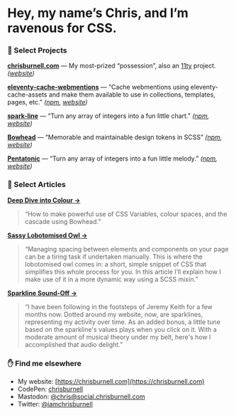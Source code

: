# Hey, my name’s Chris, and I’m ravenous for CSS.

### 📑 Select Projects

**[chrisburnell.com](https://github.com/chrisburnell/chrisburnell.com/)** — My most-prized “possession”, also an [11ty](https://github.com/11ty/eleventy) project. *([website](https://chrisburnell.com/))*

**[eleventy-cache-webmentions](https://github.com/chrisburnell/eleventy-cache-webmentions/)** — “Cache webmentions using eleventy-cache-assets and make them available to use in collections, templates, pages, etc.” *([npm](https://www.npmjs.com/package/@chrisburnell/eleventy-cache-webmentions), [website](https://chrisburnell.com/eleventy-cache-webmentions/))*

**[spark-line](https://github.com/chrisburnell/spark-line/)** — “Turn any array of integers into a fun little chart.” *([npm](https://www.npmjs.com/package/@chrisburnell/spark-line), [website](https://chrisburnell.com/spark-line/))*

**[Bowhead](https://github.com/chrisburnell/bowhead/)** — “Memorable and maintainable design tokens in SCSS” *([npm](https://www.npmjs.com/package/@chrisburnell/bowhead), [website](https://chrisburnell.com/bowhead/))*

**[Pentatonic](https://github.com/chrisburnell/pentatonic/)** — “Turn any array of integers into a fun little melody.” *([npm](https://www.npmjs.com/package/@chrisburnell/pentatonic), [website](https://chrisburnell.com/pentatonic/))*

### 📃 Select Articles

**[Deep Dive into Colour →](https://chrisburnell.com/article/deep-dive-into-colour/)**

> “How to make powerful use of CSS Variables, colour spaces, and the cascade using Bowhead.”

**[Sassy Lobotomised Owl →](https://chrisburnell.com/article/sassy-lobotomised-owl/)**

> “Managing spacing between elements and components on your page can be a tiring task if undertaken manually. This is where the lobotomised owl comes in: a short, simple snippet of CSS that simplifies this whole process for you. In this article I’ll explain how I make use of it in a more dynamic way using a SCSS mixin.”

**[Sparkline Sound-Off →](https://chrisburnell.com/article/sparkline-sound-off/)**

> “I have been following in the footsteps of Jeremy Keith for a few months now. Dotted around my website, now, are sparklines, representing my activity over time. As an added bonus, a little tune based on the sparkline's values plays when you click on it. With a moderate amount of musical theory under my belt, here's how I accomplished that audio delight.”

### ✋ Find me elsewhere

- My website: [https://chrisburnell.com](https://chrisburnell.com)
- CodePen: [chrisburnell](https://codepen.io/chrisburnell)
- Mastodon: [@chris@social.chrisburnell.com](https://social.chrisburnell.com/users/chris)
- Twitter: [@iamchrisburnell](https://twitter.com/iamchrisburnell)

<!--
**chrisburnell/chrisburnell** is a ✨ _special_ ✨ repository because its `README.md` (this file) appears on your GitHub profile.

Here are some ideas to get you started:

- 🔭 I’m currently working on ...
- 🌱 I’m currently learning ...
- 👯 I’m looking to collaborate on ...
- 🤔 I’m looking for help with ...
- 💬 Ask me about ...
- 📫 How to reach me: ...
- 😄 Pronouns: ...
- ⚡ Fun fact: ...
-->
